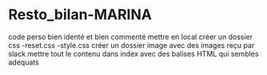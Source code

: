 # Resto_bilan-MARINA
code perso bien identé et bien commenté
mettre en local
créer un dossier css
-reset.css
-style.css
créer un dossier image avec des images reçu par slack
mettre tout le contenu dans index avec des balises HTML qui sembles adequats